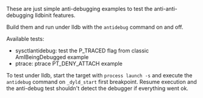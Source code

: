 These are just simple anti-debugging examples to test the anti-anti-debugging lldbinit features.

Build them and run under lldb with the `antidebug` command on and off.

Available tests:

* sysctlantidebug: test the P_TRACED flag from classic AmIBeingDebugged example
* ptrace: ptrace PT_DENY_ATTACH example

To test under lldb, start the target with `process launch -s` and execute the `antidebug` command on `_dyld_start` first breakpoint.
Resume execution and the anti-debug test shouldn't detect the debugger if everything went ok.
